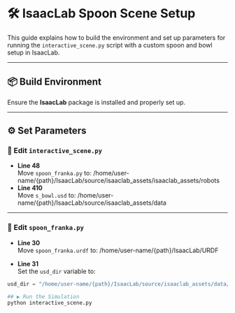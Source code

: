 # 🛠️ IsaacLab Spoon Scene Setup

This guide explains how to build the environment and set up parameters for running the `interactive_scene.py` script with a custom spoon and bowl setup in IsaacLab.

---

## 📦 Build Environment

Ensure the **IsaacLab** package is installed and properly set up.

---

## ⚙️ Set Parameters

### 🔧 Edit `interactive_scene.py`

- **Line 48**  
  Move `spoon_franka.py` to:  /home/user-name/{path}/IsaacLab/source/isaaclab_assets/isaaclab_assets/robots
- **Line 410**  
Move `s_bowl.usd` to:  /home/user-name/{path}/IsaacLab/source/isaaclab_assets/data
---

### 🔧 Edit `spoon_franka.py`

- **Line 30**  
Move `spoon_franka.urdf` to:  /home/user-name/{path}/IsaacLab/URDF


- **Line 31**  
Set the `usd_dir` variable to:  
```python
usd_dir = "/home/user-name/{path}/IsaacLab/source/isaaclab_assets/data/franka"

## ▶️ Run the Simulation
python interactive_scene.py



